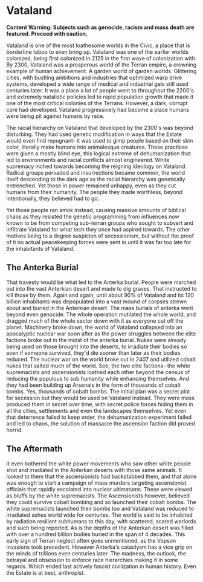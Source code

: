 # Vataland

**Content Warning: Subjects such as genocide, racism and mass death are featured.  Proceed with caution.**

Vataland is one of the most loathesome worlds in the Civic, a place that is borderline taboo to even bring up.  Vataland was one of the earlier worlds colonized, being first colonized in 2125 in the first wave of colonization with.  By 2300, Vataland was a prosperous world of the Terran empire, a crowning example of human achievement.  A garden world of garden worlds.  Glittering cities, with bustling ambitions and industries that optimized warp drive systems, developed a wide range of medical and industrial gels still used centuries later.  It was a place a lot of people went to throughout the 2200's and extremely natalistic policies led to rapid population growth that made it one of the most critical colonies of the Terrans.  However, a dark, corrupt core had developed.  Vataland progressively had become a place humans were being pit against humans by race.  

The racial hierarchy on Vataland that developed by the 2300's was beyond disturbing.  They had used genetic modification in ways that the Estate would even find repugnant- it was used to gimp people based on their skin color, literally make humans into animalesque creatures.  These practices were given a mostly blind eye, this logical extreme of dehumanization that led to environments and racial conflicts almost engineered.  White supremacy inched towards becoming the reigning ideology on Vataland.  Radical groups pervaded and insurrections became common, the world itself descending to the dark age as the racial hierarchy was genetically entrenched.  Yet those in power remained unhappy, even as they cut humans from their humanity.  The people they made worthless, beyond intentionally, they believed had to go.

Yet those people ran amok instead, causing massive amounts of biblical chaos as they resisted the genetic programming from influences now known to be from competing sub-terran groups who sought to subvert and infiltrate Vataland for what tech they once had aspired towards.  The other motives being to a degree suspicion of secessionism, but without the proof of it no actual peacekeeping forces were sent in until it was far too late for the inhabitants of Vataland.

## The Anterka Burial

That travesty would be what led to the Anterka burial.  People were marched out into the vast Anterkian desert and made to dig graves.  That instructed to kill those by them.  Again and again, until about 90% of Vataland and its 120 billion inhabitants was depopulated into a vast mound of corpses strewn about and buried in the Anterkian desert.  The mass burials of anterka went beyond even genocide.  The whole operation mutilated the whole world, and dragged much of the whole sector down with it as everyone cut off the planet.  Machinery broke down, the world of Vataland collapsed into an apocalyptic nuclear war soon after as the power struggles between the elite factions broke out in the midst of the anterka burial.  Nukes were already being used on those brought into the deserts, to irradiate their bodies so even if someone survived, they'd die sooner than later as their bodies reduced.  The nuclear war on the world broke out in 2407 and utilized cobalt nukes that salted much of the world.  See, the two elite factions- the white supremacists and ascensionists loathed each other beyond the census of reducing the populous to sub humanity while enhancing themselves.  And they had been building up Arsenals in the form of thousands of cobalt bombs.  Yes, thousands of cobalt bombs.  The initial plan was a secret plot for secession but they would be used on Vataland instead.  They were mass produced them in secret over time, with secret police forces hiding them in all the cities, settlements and even the landscapes themselves.  Yet even that deterrence failed to keep order, the dehumanization experiment failed and led to chaos, the solution of massacre the ascension faction did proved horrid.  

## The Aftermath

It even bothered the white power movements who saw other white people shot and irradiated in the Anterkan deserts with those same animals.  It looked to them that the ascensionists had backstabbed them, and that alone was enough to start a campaign of mass murders targeting ascensionist officials that rapidly escalated into nuclear ultimatums.  These were viewed as bluffs by the white supremacists.  The Ascensionists however, believed they could survive cobalt bombing and so launched their cobalt bombs.  The white supremacists launched their bombs too and Vataland was reduced to irradiated ashes world wide for centuries.   The world is said to be inhabited by radiation resilient subhumans to this day, with scattered, scared warlords and such being reported.  As is the depths of the Anterkan desert was filled with over a hundred billion bodies buried in the span of 4 decades.  This early sign of Terran neglect often goes unmentioned, as the Vopson invasions took precedent.  However Anterka's cataclysm has a vice grip on the minds of trillions even centuries later.  The madness, the outlook, the betrayal and obsession to enforce race hierarchies making it in some regards. Which ended last actively fascist civilization in human history.   Even the Estate is at best, anthropist.
